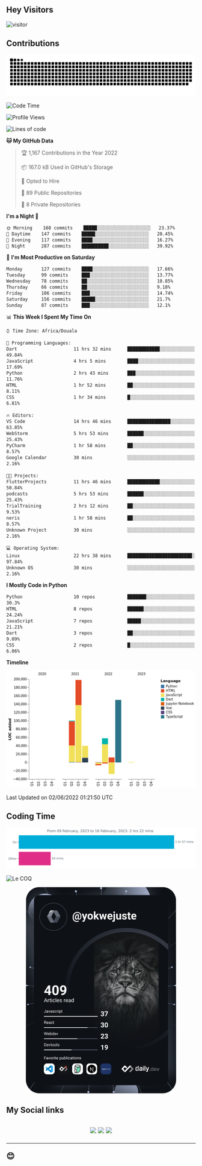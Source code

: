 ## Hey Visitors
![visitor](https://profile-counter.glitch.me/yokwejuste/count.svg)

## Contributions
<p align="center">
  <img src="https://raw.githubusercontent.com/yokwejuste/yokwejuste/output/github-contribution-grid-snake.svg" />
</p>

<!--START_SECTION:waka-->
![Code Time](http://img.shields.io/badge/Code%20Time-0%20secs-blue)

![Profile Views](http://img.shields.io/badge/Profile%20Views-47-blue)

![Lines of code](https://img.shields.io/badge/From%20Hello%20World%20I%27ve%20Written-406%20Thousand%20lines%20of%20code-blue)

**🐱 My GitHub Data** 

> 🏆 1,167 Contributions in the Year 2022
 > 
> 📦 167.0 kB Used in GitHub's Storage 
 > 
> 💼 Opted to Hire
 > 
> 📜 89 Public Repositories 
 > 
> 🔑 8 Private Repositories  
 > 
**I'm a Night 🦉** 

```text
🌞 Morning    168 commits    █████░░░░░░░░░░░░░░░░░░░░   23.37% 
🌆 Daytime    147 commits    █████░░░░░░░░░░░░░░░░░░░░   20.45% 
🌃 Evening    117 commits    ████░░░░░░░░░░░░░░░░░░░░░   16.27% 
🌙 Night      287 commits    ██████████░░░░░░░░░░░░░░░   39.92%

```
📅 **I'm Most Productive on Saturday** 

```text
Monday       127 commits    ████░░░░░░░░░░░░░░░░░░░░░   17.66% 
Tuesday      99 commits     ███░░░░░░░░░░░░░░░░░░░░░░   13.77% 
Wednesday    78 commits     ██░░░░░░░░░░░░░░░░░░░░░░░   10.85% 
Thursday     66 commits     ██░░░░░░░░░░░░░░░░░░░░░░░   9.18% 
Friday       106 commits    ███░░░░░░░░░░░░░░░░░░░░░░   14.74% 
Saturday     156 commits    █████░░░░░░░░░░░░░░░░░░░░   21.7% 
Sunday       87 commits     ███░░░░░░░░░░░░░░░░░░░░░░   12.1%

```


📊 **This Week I Spent My Time On** 

```text
⌚︎ Time Zone: Africa/Douala

💬 Programming Languages: 
Dart                     11 hrs 32 mins      ████████████░░░░░░░░░░░░░   49.84% 
JavaScript               4 hrs 5 mins        ████░░░░░░░░░░░░░░░░░░░░░   17.69% 
Python                   2 hrs 43 mins       ███░░░░░░░░░░░░░░░░░░░░░░   11.76% 
HTML                     1 hr 52 mins        ██░░░░░░░░░░░░░░░░░░░░░░░   8.11% 
CSS                      1 hr 34 mins        █░░░░░░░░░░░░░░░░░░░░░░░░   6.81%

🔥 Editors: 
VS Code                  14 hrs 46 mins      ████████████████░░░░░░░░░   63.85% 
WebStorm                 5 hrs 53 mins       ██████░░░░░░░░░░░░░░░░░░░   25.43% 
PyCharm                  1 hr 58 mins        ██░░░░░░░░░░░░░░░░░░░░░░░   8.57% 
Google Calendar          30 mins             ░░░░░░░░░░░░░░░░░░░░░░░░░   2.16%

🐱‍💻 Projects: 
FlutterProjects          11 hrs 46 mins      ████████████░░░░░░░░░░░░░   50.84% 
podcasts                 5 hrs 53 mins       ██████░░░░░░░░░░░░░░░░░░░   25.43% 
TrialTraining            2 hrs 12 mins       ██░░░░░░░░░░░░░░░░░░░░░░░   9.53% 
neris                    1 hr 58 mins        ██░░░░░░░░░░░░░░░░░░░░░░░   8.57% 
Unknown Project          30 mins             ░░░░░░░░░░░░░░░░░░░░░░░░░   2.16%

💻 Operating System: 
Linux                    22 hrs 38 mins      ████████████████████████░   97.84% 
Unknown OS               30 mins             ░░░░░░░░░░░░░░░░░░░░░░░░░   2.16%

```

**I Mostly Code in Python** 

```text
Python                   10 repos            ███████░░░░░░░░░░░░░░░░░░   30.3% 
HTML                     8 repos             ██████░░░░░░░░░░░░░░░░░░░   24.24% 
JavaScript               7 repos             █████░░░░░░░░░░░░░░░░░░░░   21.21% 
Dart                     3 repos             ██░░░░░░░░░░░░░░░░░░░░░░░   9.09% 
CSS                      2 repos             █░░░░░░░░░░░░░░░░░░░░░░░░   6.06%

```


**Timeline**

![Chart not found](https://raw.githubusercontent.com/yokwejuste/yokwejuste/master/charts/bar_graph.png) 


 Last Updated on 02/06/2022 01:21:50 UTC
<!--END_SECTION:waka-->

## Coding Time

[![wakatime-stats](https://github.com/yokwejuste/yokwejuste/blob/master/images/stat.svg)](https://wakatime.com/@yokwejuste)

![Le COQ](https://metrics.lecoq.io/yokwejuste/)
<p align="center">
  <a href="#"><img src="https://github.com/yokwejuste/yokwejuste/blob/master/devcard.svg" width="400" alt="Yonkeu K. Steve's Dev Card"/></a>
</p>
<h2>My Social links<h2>
<p align="center">
  <a href="https://twitter.com/yokwejuste"><img src="https://img.shields.io/badge/twitter-%231DA1F2.svg?style=for-the-badge&logo=Twitter&logoColor=white"></a>
  <a href="https://linkedin.com/in/yokwejuste"><img src="https://img.shields.io/badge/linkedin-%230077B5.svg?style=for-the-badge&logo=linkedin&logoColor=white"></a>
  <a href="https://instagram.com/yokwejuste0"><img src="https://img.shields.io/badge/instagram-%23E4405F.svg?style=for-the-badge&logo=Instagram&logoColor=white"></a>
</p>
<hr>
😊
